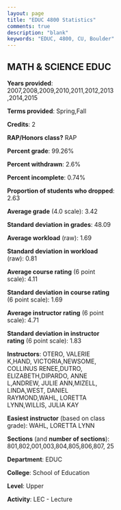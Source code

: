```yaml
---
layout: page
title: "EDUC 4800 Statistics"
comments: true
description: "blank"
keywords: "EDUC, 4800, CU, Boulder"
--- 
```

<head>
<script src="https://ajax.googleapis.com/ajax/libs/jquery/2.1.3/jquery.min.js"></script>
<script src="https://dl.dropboxusercontent.com/s/pc42nxpaw1ea4o9/highcharts.js?dl=0"></script>
<!-- <script src="../assets/js/highcharts.js"></script> -->
<style type="text/css">@font-face {
	font-family: "Bebas Neue";
	src: url(https://www.filehosting.org/file/details/544349/BebasNeue%20Regular.otf) format("opentype");
	}
	h1.Bebas { 
		font-family: "Bebas Neue", Verdana, Tahoma;
	}
</style>
</head>
<body>
	<div id="container" style="float: right; width: 45%; height: 88%; margin-left: 2.5%; margin-right: 2.5%;"></div>
	<script language="JavaScript">
		$(document).ready(function() {
		var chart = {type: 'column'};
		var title = {text: 'Grade Distribution'};
		var xAxis = {categories: ['A','B','C','D','F'],crosshair: true};
		var yAxis = {min: 0,title: {text: 'Percentage'}};
		var tooltip = {headerFormat: '<center><b><span style="font-size:20px">{point.key}</span></b></center>',
		               pointFormat: '<td style="padding:0"><b>{point.y:.1f}%</b></td>',
		               footerFormat: '</table>',shared: true,useHTML: true};
		var plotOptions = {column: {pointPadding: 0.0,borderWidth: 0}};  
		var credits = {enabled: false};var series= [{name: 'Percent',data: [71.49,17.42,5.88,1.13,4.07,]}];
		var json = {};
		json.chart = chart;
		json.title = title;
		json.tooltip = tooltip;
		json.xAxis = xAxis;
		json.yAxis = yAxis;  
		json.series = series;
		json.plotOptions = plotOptions;  
		json.credits = credits;
		$('#container').highcharts(json);
	});
	</script>
</body>
			   
## MATH & SCIENCE EDUC

**Years provided**: 2007,2008,2009,2010,2011,2012,2013,2014,2015

**Terms provided**: Spring,Fall

**Credits**: 2

**RAP/Honors class?** RAP

**Percent grade**: 99.26%

**Percent withdrawn**: 2.6%

**Percent incomplete**: 0.74%

**Proportion of students who dropped**: 2.63

**Average grade** (4.0 scale): 3.42

**Standard deviation in grades**: 48.09

**Average workload** (raw): 1.69

**Standard deviation in workload** (raw): 0.81

**Average course rating** (6 point scale): 4.11

**Standard deviation in course rating** (6 point scale): 1.69

**Average instructor rating** (6 point scale): 4.71

**Standard deviation in instructor rating** (6 point scale): 1.83

**Instructors**: OTERO, VALERIE K,HAND, VICTORIA,NEWSOME, COLLINUS RENEE,DUTRO, ELIZABETH,DIPARDO, ANNE L,ANDREW, JULIE ANN,MIZELL, LINDA,WEST, DANIEL RAYMOND,WAHL, LORETTA LYNN,WILLIS, JULIA KAY

**Easiest instructor** (based on class grade): WAHL, LORETTA LYNN

**Sections** (and **number of sections**): 801,802,001,003,804,805,806,807, 25

**Department**: EDUC

**College**: School of Education

**Level**: Upper

**Activity**: LEC - Lecture